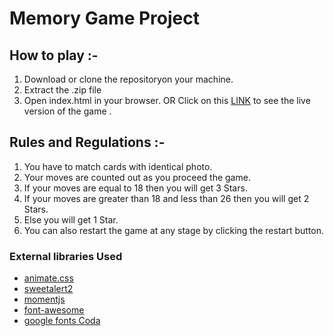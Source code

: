 # Memory Game Project

## How to play :-
1. Download or clone the repositoryon your machine.
2. Extract the .zip file
3. Open index.html in your browser.
OR
Click on this [LINK](https://amiqat.github.io/Memory-Game/) to see the live version of the game .

## Rules and Regulations :-
1. You have to match cards with identical photo.
2. Your moves are counted out as you proceed the game.
3. If your moves are equal to 18 then you will get 3 Stars.
4. If your moves are greater than 18 and less than 26 then you will get 2 Stars.
5. Else you will get 1 Star.
6. You can also restart the game at any stage by clicking the restart button.

### External libraries Used
* [animate.css](https://daneden.github.io/animate.css/)
* [sweetalert2](https://sweetalert2.github.io/)
* [momentjs](https://momentjs.com/)
* [font-awesome](https://fontawesome.com/)
* [google fonts Coda](https://fonts.googleapis.com/css?family=Coda)
